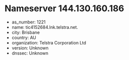 # Nameserver 144.130.160.186

* as_number: 1221
* name: tic4152684.lnk.telstra.net.
* city: Brisbane
* country: AU
* organization: Telstra Corporation Ltd
* version: Unknown
* dnssec: Unknown
